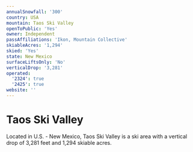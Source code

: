 ```yaml
---
annualSnowfall: '300'
country: USA
mountain: Taos Ski Valley
openToPublic: 'Yes'
owner: Independent
passAffiliations: 'Ikon, Mountain Collective'
skiableAcres: '1,294'
skied: 'Yes'
state: New Mexico
surfaceLiftsOnly: 'No'
verticalDrop: '3,281'
operated:
  '2324': true
  '2425': true
website: ''
---
```



# Taos Ski Valley

Located in U.S. - New Mexico, Taos Ski Valley is a ski area with a vertical drop of 3,281 feet and 1,294 skiable acres.
